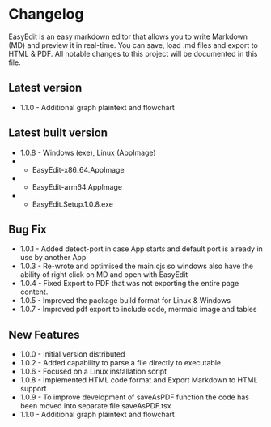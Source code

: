 # Changelog

EasyEdit is an easy markdown editor that allows you to write Markdown (MD) and preview it in real-time. You can save, load .md files and export to HTML & PDF. All notable changes to this project will be documented in this file.

## Latest version
- 1.1.0 - Additional graph plaintext and flowchart

## Latest built version
- 1.0.8 - Windows (exe), Linux (AppImage)
- - EasyEdit-x86_64.AppImage
- - EasyEdit-arm64.AppImage
- - EasyEdit.Setup.1.0.8.exe

## Bug Fix
- 1.0.1 - Added detect-port in case App starts and default port is already in use by another App
- 1.0.3 - Re-wrote and optimised the main.cjs so windows also have the ability of right click on MD and open with EasyEdit
- 1.0.4 - Fixed Export to PDF that was not exporting the entire page content.
- 1.0.5 - Improved the package build format for Linux & Windows
- 1.0.7 - Improved pdf export to include code, mermaid image and tables

## New Features
- 1.0.0 - Initial version distributed
- 1.0.2 - Added capability to parse a file directly to executable
- 1.0.6 - Focused on a Linux installation script
- 1.0.8 - Implemented HTML code format and Export Markdown to HTML support
- 1.0.9 - To improve development of saveAsPDF function the code has been moved into separate file saveAsPDF.tsx
- 1.1.0 - Additional graph plaintext and flowchart
